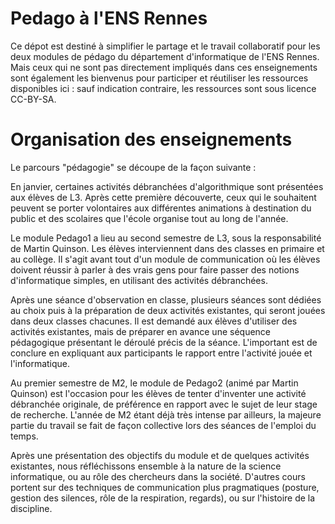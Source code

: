 # Pedago à l'ENS Rennes

Ce dépot est destiné à simplifier le partage et le travail
collaboratif pour les deux modules de pédago du département
d'informatique de l'ENS Rennes. Mais ceux qui ne sont pas directement
impliqués dans ces enseignements sont également les bienvenus pour
participer et réutiliser les ressources disponibles ici : sauf
indication contraire, les ressources sont sous licence CC-BY-SA.

# Organisation des enseignements

Le parcours "pédagogie" se découpe de la façon suivante :

En janvier, certaines activités débranchées d'algorithmique sont
présentées aux élèves de L3. Après cette première découverte, ceux qui
le souhaitent peuvent se porter volontaires aux différentes animations
à destination du public et des scolaires que l'école organise tout au
long de l'année.

Le module Pedago1 a lieu au second semestre de L3, sous la
responsabilité de Martin Quinson. Les élèves interviennent dans des
classes en primaire et au collège. Il s'agit avant tout d'un module de
communication où les élèves doivent réussir à parler à des vrais gens
pour faire passer des notions d'informatique simples, en utilisant des
activités débranchées.

Après une séance d'observation en classe, plusieurs séances sont
dédiées au choix puis à la préparation de deux activités existantes,
qui seront jouées dans deux classes chacunes. Il est demandé aux
élèves d'utiliser des activités existantes, mais de préparer en avance
une séquence pédagogique présentant le déroulé précis de la séance.
L'important est de conclure en expliquant aux participants le rapport
entre l'activité jouée et l'informatique.

Au premier semestre de M2, le module de Pedago2 (animé par Martin
Quinson) est l'occasion pour les élèves de tenter d'inventer une
activité débranchée originale, de préférence en rapport avec le sujet
de leur stage de recherche. L'année de M2 étant déjà très intense par
ailleurs, la majeure partie du travail se fait de façon collective
lors des séances de l'emploi du temps.

Après une présentation des objectifs du module et de quelques
activités existantes, nous réfléchissons ensemble à la nature de la
science informatique, ou au rôle des chercheurs dans la société.
D'autres cours portent sur des techniques de communication plus
pragmatiques (posture, gestion des silences, rôle de la respiration,
regards), ou sur l'histoire de la discipline.


